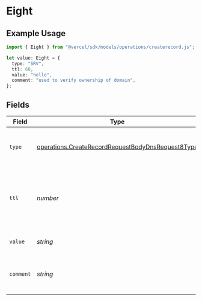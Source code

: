 # Eight

## Example Usage

```typescript
import { Eight } from "@vercel/sdk/models/operations/createrecord.js";

let value: Eight = {
  type: "SRV",
  ttl: 60,
  value: "hello",
  comment: "used to verify ownership of domain",
};
```

## Fields

| Field                                                                                                                  | Type                                                                                                                   | Required                                                                                                               | Description                                                                                                            | Example                                                                                                                |
| ---------------------------------------------------------------------------------------------------------------------- | ---------------------------------------------------------------------------------------------------------------------- | ---------------------------------------------------------------------------------------------------------------------- | ---------------------------------------------------------------------------------------------------------------------- | ---------------------------------------------------------------------------------------------------------------------- |
| `type`                                                                                                                 | [operations.CreateRecordRequestBodyDnsRequest8Type](../../models/operations/createrecordrequestbodydnsrequest8type.md) | :heavy_check_mark:                                                                                                     | The type of record, it could be one of the valid DNS records.                                                          |                                                                                                                        |
| `ttl`                                                                                                                  | *number*                                                                                                               | :heavy_minus_sign:                                                                                                     | The TTL value. Must be a number between 60 and 2147483647. Default value is 60.                                        | 60                                                                                                                     |
| `value`                                                                                                                | *string*                                                                                                               | :heavy_check_mark:                                                                                                     | A TXT record containing arbitrary text.                                                                                | hello                                                                                                                  |
| `comment`                                                                                                              | *string*                                                                                                               | :heavy_minus_sign:                                                                                                     | A comment to add context on what this DNS record is for                                                                | used to verify ownership of domain                                                                                     |